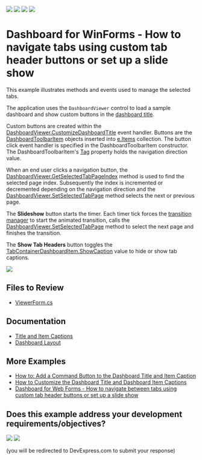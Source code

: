 <!-- default badges list -->
![](https://img.shields.io/endpoint?url=https://codecentral.devexpress.com/api/v1/VersionRange/157368199/24.2.1%2B)
[![](https://img.shields.io/badge/Open_in_DevExpress_Support_Center-FF7200?style=flat-square&logo=DevExpress&logoColor=white)](https://supportcenter.devexpress.com/ticket/details/T830497)
[![](https://img.shields.io/badge/📖_How_to_use_DevExpress_Examples-e9f6fc?style=flat-square)](https://docs.devexpress.com/GeneralInformation/403183)
[![](https://img.shields.io/badge/💬_Leave_Feedback-feecdd?style=flat-square)](#does-this-example-address-your-development-requirementsobjectives)
<!-- default badges end -->
# Dashboard for WinForms - How to navigate tabs using custom tab header buttons or set up a slide show

This example illustrates methods and events used to manage the selected tabs.

The application uses the `DashboardViewer` control to load a sample dashboard and show custom buttons in the [dashboard title](https://docs.devexpress.com/Dashboard/15618/creating-dashboards/creating-dashboards-in-the-winforms-designer/dashboard-layout/dashboard-title).

Custom buttons are created within the [DashboardViewer.CustomizeDashboardTitle](https://docs.devexpress.com/Dashboard/DevExpress.DashboardWin.DashboardViewer.CustomizeDashboardTitle) event handler. Buttons are the [DashboardToolbarItem](https://docs.devexpress.com/Dashboard/DevExpress.DashboardWin.DashboardToolbarItem) objects inserted into [e.Items](https://docs.devexpress.com/Dashboard/DevExpress.DashboardWin.CustomizeDashboardCaptionBaseEventArgs.Items) collection. The button click event handler is specified in the DashboardToolbarItem constructor. The DashboardToolbarItem's [Tag](https://docs.devexpress.com/Dashboard/DevExpress.DashboardWin.DashboardToolbarItem.Tag) property holds the navigation direction value.

When an end user clicks a navigation button, the [DashboardViewer.GetSelectedTabPageIndex](https://docs.devexpress.com/Dashboard/DevExpress.DashboardWin.DashboardViewer.GetSelectedTabPageIndex(System.String)) method is used to find the selected page index. Subsequently the index is incremented or decremented depending on the navigation direction and the [DashboardViewer.SetSelectedTabPage](https://docs.devexpress.com/Dashboard/DevExpress.DashboardWin.DashboardViewer.SetSelectedTabPage(System.String-System.Int32)) method selects the next or previous page.

The **Slideshow** button starts the timer. Each timer tick forces the [transition manager](https://docs.devexpress.com/WindowsForms/DevExpress.Utils.Animation.TransitionManager) to start the animated transition, calls the [DashboardViewer.SetSelectedTabPage](https://docs.devexpress.com/Dashboard/DevExpress.DashboardWin.DashboardViewer.SetSelectedTabPage(System.String-System.Int32)) method to select the next page and finishes the transition.

The **Show Tab Headers** button toggles the [TabContainerDashboardItem.ShowCaption](https://docs.devexpress.com/Dashboard/DevExpress.DashboardCommon.DashboardItem.ShowCaption) value to hide or show tab captions. 

![](./images/Screenshot.png)

## Files to Review

* [ViewerForm.cs](./CS/DashboardNextPrevTab/ViewerForm.cs)

## Documentation

- [Title and Item Captions](https://docs.devexpress.com/Dashboard/401132/winforms-dashboard/winforms-viewer/title-and-item-captions)
- [Dashboard Layout](https://docs.devexpress.com/Dashboard/15617)

## More Examples 

* [How to: Add a Command Button to the Dashboard Title and Item Caption](https://github.com/DevExpress-Examples/winforms-dashboard-custom-command-buttons)
* [How to Customize the Dashboard Title and Dashboard Item Captions](https://github.com/DevExpress-Examples/winforms-dashboard-how-to-customize-the-dashboard-title-and-dashboard-item-captions-t630210)
* [Dashboard for Web Forms - How to navigate between tabs using custom tab header buttons or set up a slide show](https://github.com/DevExpress-Examples/Web-Dashboard-Slideshow-TabContainer-Navigation)
<!-- feedback -->
## Does this example address your development requirements/objectives?

[<img src="https://www.devexpress.com/support/examples/i/yes-button.svg"/>](https://www.devexpress.com/support/examples/survey.xml?utm_source=github&utm_campaign=winforms-dashboard-viewer-tab-navigation-buttons-tab-animation&~~~was_helpful=yes) [<img src="https://www.devexpress.com/support/examples/i/no-button.svg"/>](https://www.devexpress.com/support/examples/survey.xml?utm_source=github&utm_campaign=winforms-dashboard-viewer-tab-navigation-buttons-tab-animation&~~~was_helpful=no)

(you will be redirected to DevExpress.com to submit your response)
<!-- feedback end -->
